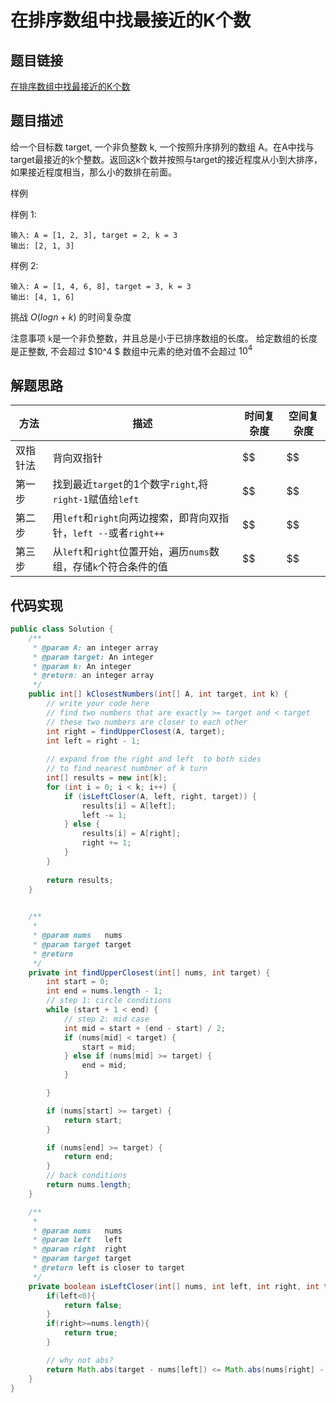#  在排序数组中找最接近的K个数

## 题目链接

[在排序数组中找最接近的K个数](https://www.lintcode.com/problem/460/?_from=ladder&fromId=161)

## 题目描述
给一个目标数 target, 一个非负整数 k, 一个按照升序排列的数组 A。在A中找与target最接近的k个整数。返回这k个数并按照与target的接近程度从小到大排序，如果接近程度相当，那么小的数排在前面。

样例

样例 1:
```shell
输入: A = [1, 2, 3], target = 2, k = 3
输出: [2, 1, 3]
```
样例 2:
```shell
输入: A = [1, 4, 6, 8], target = 3, k = 3
输出: [4, 1, 6]
```
挑战
$O(logn + k)$ 的时间复杂度

注意事项
`k`是一个非负整数，并且总是小于已排序数组的长度。
给定数组的长度是正整数, 不会超过 $10^4​​ $
数组中元素的绝对值不会超过 $10^4$
​​
## 解题思路
| 方法  |描述 |时间复杂度 |空间复杂度|
|---|---|---|---|
|  双指针法 | 背向双指针  | $$|$$|
|  第一步 | 找到最近`target`的1个数字`right`,将`right-1`赋值给`left`  | $$|$$|
|  第二步 | 用`left`和`right`向两边搜索，即背向双指针，`left --`或者`right++`| $$|$$|
|  第三步 | 从`left`和`right`位置开始，遍历`nums`数组，存储`k`个符合条件的值| $$|$$|




## 代码实现


```java
public class Solution {
    /**
     * @param A: an integer array
     * @param target: An integer
     * @param k: An integer
     * @return: an integer array
     */
    public int[] kClosestNumbers(int[] A, int target, int k) {
        // write your code here
        // find two numbers that are exactly >= target and < target
        // these two numbers are closer to each other
        int right = findUpperClosest(A, target);
        int left = right - 1;
    
        // expand from the right and left  to both sides
        // to find nearest numbner of k turn
        int[] results = new int[k];
        for (int i = 0; i < k; i++) {
            if (isLeftCloser(A, left, right, target)) {
                results[i] = A[left];
                left -= 1;
            } else {
                results[i] = A[right];
                right += 1;
            }
        }
            
        return results;
    }

    
    /**
     * 
     * @param nums   nums
     * @param target target
     * @return
     */
    private int findUpperClosest(int[] nums, int target) {
        int start = 0;
        int end = nums.length - 1;
        // step 1: circle conditions
        while (start + 1 < end) {
            // step 2: mid case
            int mid = start + (end - start) / 2;
            if (nums[mid] < target) {
                start = mid;
            } else if (nums[mid] >= target) {
                end = mid;
            }

        }

        if (nums[start] >= target) {
            return start;
        }

        if (nums[end] >= target) {
            return end;
        }
        // back conditions
        return nums.length;
    }

    /**
     * 
     * @param nums   nums
     * @param left   left
     * @param right  right
     * @param target target
     * @return left is closer to target
     */
    private boolean isLeftCloser(int[] nums, int left, int right, int target) {
        if(left<0){
            return false;
        }
        if(right>=nums.length){
            return true;
        }

        // why not abs?
        return Math.abs(target - nums[left]) <= Math.abs(nums[right] - target);
    }
}

```